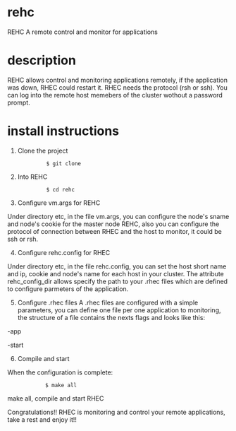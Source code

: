 rehc
====

REHC A remote control and monitor for applications

description
====

REHC allows control and monitoring applications remotely, if the application was down, RHEC could restart it.
RHEC needs the protocol (rsh or ssh). You can log into the remote host memebers of the cluster wothout a 
password prompt.


install instructions
====

1) Clone the project
				
				$ git clone 

2) Into REHC

				$ cd rehc
				
3) Configure vm.args for REHC

Under directory etc, in the file vm.args, you can configure the node's sname and node's cookie for the 
master node REHC, also you can configure the protocol of connection between RHEC and the host to monitor, 
it could be ssh or rsh.

4) Configure rehc.config for RHEC

Under directory etc, in the file rehc.config, you can set the host short name and ip, cookie and node's name
for each host in your cluster. The attribute rehc_config_dir allows specify the path to your .rhec files
which are defined to configure parmeters of the application.

5) Configure .rhec files
A .rhec files are configured with a simple parameters, you can define one file per one application to 
monitoring, the structure of a file contains the nexts flags and looks like this:

-app

-start

6) Compile and start

When the configuration is complete:
				
				$ make all
				
make all, compile and start RHEC 

Congratulations!! RHEC is monitoring and control your remote applications, take a rest and enjoy it!!








